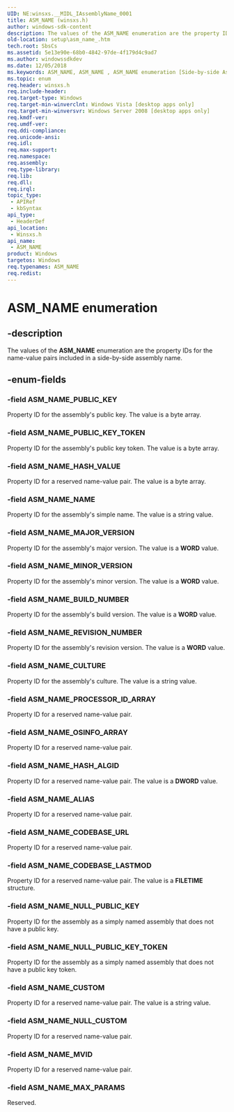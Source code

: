 ```yaml
---
UID: NE:winsxs.__MIDL_IAssemblyName_0001
title: ASM_NAME (winsxs.h)
author: windows-sdk-content
description: The values of the ASM_NAME enumeration are the property IDs for the name-value pairs included in a side-by-side assembly name.
old-location: setup\asm_name_.htm
tech.root: SbsCs
ms.assetid: 5e13e90e-68b0-4842-97de-4f179d4c9ad7
ms.author: windowssdkdev
ms.date: 12/05/2018
ms.keywords: ASM_NAME, ASM_NAME , ASM_NAME enumeration [Side-by-side Assemblies], ASM_NAME_ALIAS, ASM_NAME_BUILD_NUMBER, ASM_NAME_CODEBASE_LASTMOD, ASM_NAME_CODEBASE_URL, ASM_NAME_CULTURE, ASM_NAME_CUSTOM, ASM_NAME_HASH_ALGID, ASM_NAME_HASH_VALUE, ASM_NAME_MAJOR_VERSION, ASM_NAME_MAX_PARAMS, ASM_NAME_MINOR_VERSION, ASM_NAME_MVID, ASM_NAME_NAME, ASM_NAME_NULL_CUSTOM, ASM_NAME_NULL_PUBLIC_KEY, ASM_NAME_NULL_PUBLIC_KEY_TOKEN, ASM_NAME_OSINFO_ARRAY, ASM_NAME_PROCESSOR_ID_ARRAY, ASM_NAME_PUBLIC_KEY, ASM_NAME_PUBLIC_KEY_TOKEN, ASM_NAME_REVISION_NUMBER, setup.asm_name_, winsxs/ASM_NAME, winsxs/ASM_NAME_ALIAS, winsxs/ASM_NAME_BUILD_NUMBER, winsxs/ASM_NAME_CODEBASE_LASTMOD, winsxs/ASM_NAME_CODEBASE_URL, winsxs/ASM_NAME_CULTURE, winsxs/ASM_NAME_CUSTOM, winsxs/ASM_NAME_HASH_ALGID, winsxs/ASM_NAME_HASH_VALUE, winsxs/ASM_NAME_MAJOR_VERSION, winsxs/ASM_NAME_MAX_PARAMS, winsxs/ASM_NAME_MINOR_VERSION, winsxs/ASM_NAME_MVID, winsxs/ASM_NAME_NAME, winsxs/ASM_NAME_NULL_CUSTOM, winsxs/ASM_NAME_NULL_PUBLIC_KEY, winsxs/ASM_NAME_NULL_PUBLIC_KEY_TOKEN, winsxs/ASM_NAME_OSINFO_ARRAY, winsxs/ASM_NAME_PROCESSOR_ID_ARRAY, winsxs/ASM_NAME_PUBLIC_KEY, winsxs/ASM_NAME_PUBLIC_KEY_TOKEN, winsxs/ASM_NAME_REVISION_NUMBER
ms.topic: enum
req.header: winsxs.h
req.include-header: 
req.target-type: Windows
req.target-min-winverclnt: Windows Vista [desktop apps only]
req.target-min-winversvr: Windows Server 2008 [desktop apps only]
req.kmdf-ver: 
req.umdf-ver: 
req.ddi-compliance: 
req.unicode-ansi: 
req.idl: 
req.max-support: 
req.namespace: 
req.assembly: 
req.type-library: 
req.lib: 
req.dll: 
req.irql: 
topic_type:
 - APIRef
 - kbSyntax
api_type:
 - HeaderDef
api_location:
 - Winsxs.h
api_name:
 - ASM_NAME
product: Windows
targetos: Windows
req.typenames: ASM_NAME
req.redist: 
---
```


# ASM_NAME enumeration


## -description


The values of the <b>ASM_NAME</b> enumeration are the property IDs for the name-value pairs included in a  side-by-side assembly name.


## -enum-fields




### -field ASM_NAME_PUBLIC_KEY

Property ID for the assembly's public key. The value is a byte array.


### -field ASM_NAME_PUBLIC_KEY_TOKEN

Property ID for the assembly's public key token. The value is a byte array.


### -field ASM_NAME_HASH_VALUE

Property ID for a reserved name-value pair. The value is a byte array.


### -field ASM_NAME_NAME

Property ID for the assembly's simple name.  The value is a string value.


### -field ASM_NAME_MAJOR_VERSION

Property ID for the assembly's major version.  The value is a <b>WORD</b> value.


### -field ASM_NAME_MINOR_VERSION

Property ID for the assembly's minor version. The value is a <b>WORD</b> value.


### -field ASM_NAME_BUILD_NUMBER

 Property ID for the assembly's build version.  The value  is a <b>WORD</b> value.


### -field ASM_NAME_REVISION_NUMBER

 Property ID for the assembly's revision version.   The value is a <b>WORD</b> value.


### -field ASM_NAME_CULTURE

 Property ID for the assembly's culture. The value is a string value.


### -field ASM_NAME_PROCESSOR_ID_ARRAY

Property ID for a reserved name-value pair.


### -field ASM_NAME_OSINFO_ARRAY

Property ID for a reserved name-value pair.


### -field ASM_NAME_HASH_ALGID

Property ID for a reserved name-value pair.    The value is a <b>DWORD</b> value.


### -field ASM_NAME_ALIAS

Property ID for a reserved name-value pair.


### -field ASM_NAME_CODEBASE_URL

Property ID for a reserved name-value pair.


### -field ASM_NAME_CODEBASE_LASTMOD

Property ID for a reserved name-value pair.    The value is a <b>FILETIME</b> structure.


### -field ASM_NAME_NULL_PUBLIC_KEY

Property ID for the assembly as a simply named assembly that does not have a public key.


### -field ASM_NAME_NULL_PUBLIC_KEY_TOKEN

Property ID for the assembly as a simply named assembly that does not have a public key token.


### -field ASM_NAME_CUSTOM

Property ID for a reserved name-value pair.        The value is a string value.


### -field ASM_NAME_NULL_CUSTOM

Property ID for a reserved name-value pair.


### -field ASM_NAME_MVID

Property ID for a reserved name-value pair.


### -field ASM_NAME_MAX_PARAMS

Reserved.

